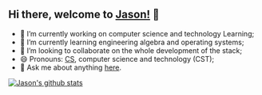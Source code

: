 ## Hi there, welcome to [Jason!](https://coder-jason.cn) 👋

-  🔭 I’m currently working on computer science and technology Learning;
- 🌱 I’m currently learning engineering algebra and operating systems;
- 👯 I’m looking to collaborate on the whole development of the stack;
- 😄 Pronouns: [CS](https://github.com/CyC2018/CS-Notes), computer science and technology (CST);
- 💬 Ask me about anything [here](https://github.com/PDPENG/PDPENG/issues).

<a href="https://github.com/anuraghazra/github-readme-stats">
  <img align="center" src="https://github-readme-stats.anuraghazra1.vercel.app/api?username=PDPENG&count_private=true&show_icons=true&include_all_commits=true&theme=prussian&layout=compact" alt="Jason's github stats" />
<!--
<a href="https://github.com/anuraghazra/github-readme-stats">
    <img align="center" src="https://github-readme-stats.anuraghazra1.vercel.app/api/top-langs/?username=PDPENG&theme=prussian&layout=compact" />
</a>
-->
